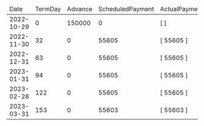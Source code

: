 <table><thead><tr><td>Date</td><td>TermDay</td><td>Advance</td><td>ScheduledPayment</td><td>ActualPayments</td><td>NetEffect</td><td>PaymentStatus</td><td>BalanceStatus</td><td>CumulativeInterest</td><td>NewInterest</td><td>NewPenaltyCharges</td><td>PrincipalPortion</td><td>ProductFeesPortion</td><td>InterestPortion</td><td>PenaltyChargesPortion</td><td>ProductFeesRefund</td><td>PrincipalBalance</td><td>ProductFeesBalance</td><td>InterestBalance</td><td>PenaltyChargesBalance</td></tr></thead><tbody><tr><td>2022-10-29</td><td>0</td><td>150000</td><td>0</td><td>[  ]</td><td>0</td><td>ValueNone</td><td>OpenBalance</td><td>0</td><td>0</td><td>0</td><td>0</td><td>0</td><td>0</td><td>0</td><td>0</td><td>150000</td><td>0</td><td>0</td><td>0</td></tr><tr><td>2022-11-30</td><td>32</td><td>0</td><td>55605</td><td>[ 55605 ]</td><td>55605</td><td>PaymentMade</td><td>OpenBalance</td><td>38400</td><td>38400</td><td>0</td><td>17205</td><td>0</td><td>38400</td><td>0</td><td>0</td><td>132795</td><td>0</td><td>0</td><td>0</td></tr><tr><td>2022-12-31</td><td>63</td><td>0</td><td>55605</td><td>[ 55605 ]</td><td>55605</td><td>PaymentMade</td><td>OpenBalance</td><td>71333</td><td>32933</td><td>0</td><td>22672</td><td>0</td><td>32933</td><td>0</td><td>0</td><td>110123</td><td>0</td><td>0</td><td>0</td></tr><tr><td>2023-01-31</td><td>94</td><td>0</td><td>55605</td><td>[ 55605 ]</td><td>55605</td><td>PaymentMade</td><td>OpenBalance</td><td>98644</td><td>27311</td><td>0</td><td>28294</td><td>0</td><td>27311</td><td>0</td><td>0</td><td>81829</td><td>0</td><td>0</td><td>0</td></tr><tr><td>2023-02-28</td><td>122</td><td>0</td><td>55605</td><td>[ 55605 ]</td><td>55605</td><td>PaymentMade</td><td>OpenBalance</td><td>116974</td><td>18330</td><td>0</td><td>37275</td><td>0</td><td>18330</td><td>0</td><td>0</td><td>44554</td><td>0</td><td>0</td><td>0</td></tr><tr><td>2023-03-31</td><td>153</td><td>0</td><td>55603</td><td>[ 55603 ]</td><td>55603</td><td>PaymentMade</td><td>PaidInFull</td><td>128023</td><td>11049</td><td>0</td><td>44554</td><td>0</td><td>11049</td><td>0</td><td>0</td><td>0</td><td>0</td><td>0</td><td>0</td></tr></tbody></table>